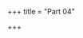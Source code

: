 +++
title = "Part 04"

+++































































































